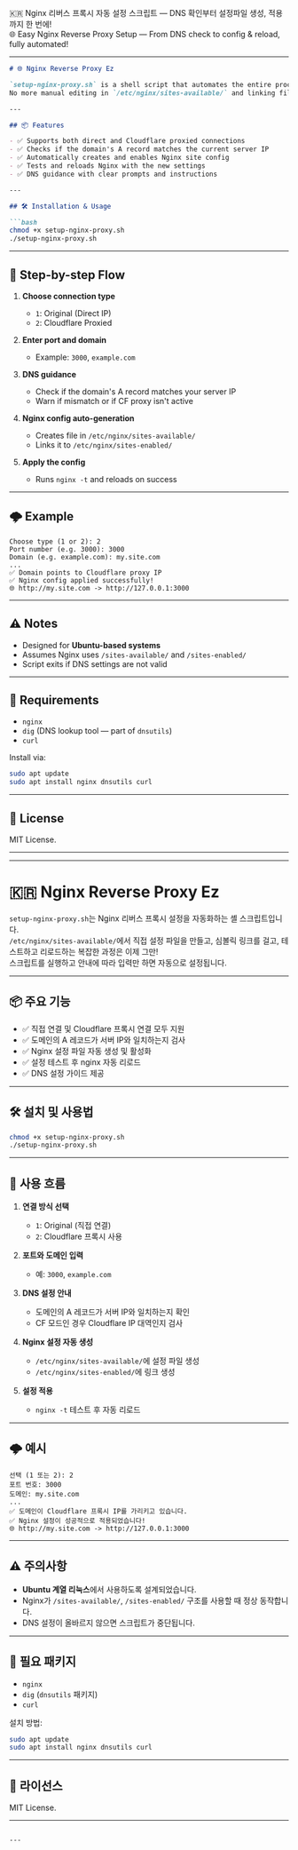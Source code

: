 🇰🇷 Nginx 리버스 프록시 자동 설정 스크립트 — DNS 확인부터 설정파일 생성, 적용까지 한 번에! <br>
🌐 Easy Nginx Reverse Proxy Setup — From DNS check to config & reload, fully automated!

---

```md
# 🌐 Nginx Reverse Proxy Ez

`setup-nginx-proxy.sh` is a shell script that automates the entire process of setting up an Nginx reverse proxy.  
No more manual editing in `/etc/nginx/sites-available/` and linking files — just run the script and follow the steps!

---

## 📦 Features

- ✅ Supports both direct and Cloudflare proxied connections
- ✅ Checks if the domain's A record matches the current server IP
- ✅ Automatically creates and enables Nginx site config
- ✅ Tests and reloads Nginx with the new settings
- ✅ DNS guidance with clear prompts and instructions

---

## 🛠️ Installation & Usage

```bash
chmod +x setup-nginx-proxy.sh
./setup-nginx-proxy.sh
```

---

## 🧭 Step-by-step Flow

1. **Choose connection type**
   - `1`: Original (Direct IP)
   - `2`: Cloudflare Proxied

2. **Enter port and domain**
   - Example: `3000`, `example.com`

3. **DNS guidance**
   - Check if the domain's A record matches your server IP
   - Warn if mismatch or if CF proxy isn't active

4. **Nginx config auto-generation**
   - Creates file in `/etc/nginx/sites-available/`
   - Links it to `/etc/nginx/sites-enabled/`

5. **Apply the config**
   - Runs `nginx -t` and reloads on success

---

## 🌩️ Example

```
Choose type (1 or 2): 2
Port number (e.g. 3000): 3000
Domain (e.g. example.com): my.site.com
...
✅ Domain points to Cloudflare proxy IP
✅ Nginx config applied successfully!
🌐 http://my.site.com -> http://127.0.0.1:3000
```

---

## ⚠️ Notes

- Designed for **Ubuntu-based systems**
- Assumes Nginx uses `/sites-available/` and `/sites-enabled/`
- Script exits if DNS settings are not valid

---

## 🧪 Requirements

- `nginx`
- `dig` (DNS lookup tool — part of `dnsutils`)
- `curl`

Install via:

```bash
sudo apt update
sudo apt install nginx dnsutils curl
```

---

## 📄 License

MIT License.

---

---

# 🇰🇷 Nginx Reverse Proxy Ez

`setup-nginx-proxy.sh`는 Nginx 리버스 프록시 설정을 자동화하는 셸 스크립트입니다.  
`/etc/nginx/sites-available/`에서 직접 설정 파일을 만들고, 심볼릭 링크를 걸고, 테스트하고 리로드하는 복잡한 과정은 이제 그만!  
스크립트를 실행하고 안내에 따라 입력만 하면 자동으로 설정됩니다.

---

## 📦 주요 기능

- ✅ 직접 연결 및 Cloudflare 프록시 연결 모두 지원
- ✅ 도메인의 A 레코드가 서버 IP와 일치하는지 검사
- ✅ Nginx 설정 파일 자동 생성 및 활성화
- ✅ 설정 테스트 후 nginx 자동 리로드
- ✅ DNS 설정 가이드 제공

---

## 🛠️ 설치 및 사용법

```bash
chmod +x setup-nginx-proxy.sh
./setup-nginx-proxy.sh
```

---

## 🧭 사용 흐름

1. **연결 방식 선택**
   - `1`: Original (직접 연결)
   - `2`: Cloudflare 프록시 사용

2. **포트와 도메인 입력**
   - 예: `3000`, `example.com`

3. **DNS 설정 안내**
   - 도메인의 A 레코드가 서버 IP와 일치하는지 확인
   - CF 모드인 경우 Cloudflare IP 대역인지 검사

4. **Nginx 설정 자동 생성**
   - `/etc/nginx/sites-available/`에 설정 파일 생성
   - `/etc/nginx/sites-enabled/`에 링크 생성

5. **설정 적용**
   - `nginx -t` 테스트 후 자동 리로드

---

## 🌩️ 예시

```
선택 (1 또는 2): 2
포트 번호: 3000
도메인: my.site.com
...
✅ 도메인이 Cloudflare 프록시 IP를 가리키고 있습니다.
✅ Nginx 설정이 성공적으로 적용되었습니다!
🌐 http://my.site.com -> http://127.0.0.1:3000
```

---

## ⚠️ 주의사항

- **Ubuntu 계열 리눅스**에서 사용하도록 설계되었습니다.
- Nginx가 `/sites-available/`, `/sites-enabled/` 구조를 사용할 때 정상 동작합니다.
- DNS 설정이 올바르지 않으면 스크립트가 중단됩니다.

---

## 🧪 필요 패키지

- `nginx`
- `dig` (`dnsutils` 패키지)
- `curl`

설치 방법:

```bash
sudo apt update
sudo apt install nginx dnsutils curl
```

---

## 📄 라이선스

MIT License.

---
```

---
